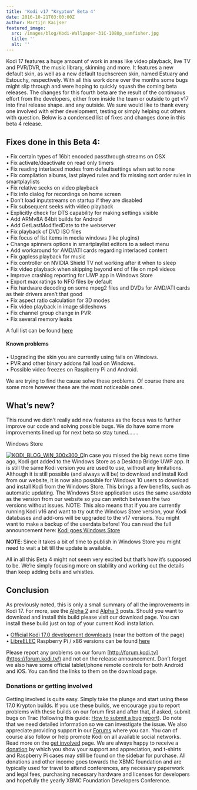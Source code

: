 ```yaml
---
title: 'Kodi v17 "Krypton" Beta 4'
date: 2016-10-21T03:00:00Z
author: Martijn Kaijser
featured_image:
  src: /images/blog/Kodi-Wallpaper-31C-1080p_samfisher.jpg
  title: ''
  alt: ''
---
```

Kodi 17 features a huge amount of work in areas like video playback, live TV and PVR/DVR, the music library, skinning and more. It features a new default skin, as well as a new default touchscreen skin, named Estuary and Estouchy, respectively. With all this work done over the months some bugs might slip through and were hoping to quickly squash the coming beta releases. The changes for this fourth beta are the result of the continuous effort from the developers, either from inside the team or outside to get v17 into final release shape. and any outside. We sure would like to thank every one involved with either development, testing or simply helping out others with question. Below is a condensed list of fixes and changes done in this beta 4 release.

 Fixes done in this Beta 4:
--------------------------

 • Fix certain types of 16bit encoded passthrough streams on OSX  
 • Fix activate/deactivate on read only timers  
 • Fix reading interlaced modes from defaultsettings when set to none  
 • Fix compilation albums, last played rules and fix missing sort order rules in smartplaylists  
 • Fix relative seeks on video playback  
 • Fix info dialog for recordings on home screen  
 • Don’t load inputstreams on startup if they are disabled  
 • Fix subsequent seeks with video playback  
 • Explicitly check for DTS capability for making settings visible  
 • Add ARMv8A 64bit builds for Android  
 • Add GetLastModifiedDate to the webserver  
 • Fix playback of DVD ISO files  
 • Fix focus of list items in media windows (like plugins)  
 • Change spinners options in smartplaylist editors to a select menu  
 • Add workaround for AMD/ATI cards regarding interlaced content  
 • Fix gapless playback for music  
 • Fix controller on NVIDIA Shield TV not working after it when to sleep  
 • Fix video playback when skipping beyond end of file on mp4 videos  
 • Improve crashlog reporting for UWP app in Windows Store  
 • Export max ratings to NFO files by default  
 • Fix hardware decoding on some mpeg2 files and DVDs for AMD/ATI cards as their drivers aren’t that good  
 • Fix aspect ratio calculation for 3D modes  
 • Fix video playback in image slideshows  
 • Fix channel group change in PVR  
 • Fix several memory leaks

 A full list can be found [here](https://github.com/xbmc/xbmc/pulls?q=is%3Apr+milestone%3A%22Krypton+17.0-beta3%22+is%3Aclosed)

 #### Known problems

 • Upgrading the skin you are currently using fails on Windows.  
 • PVR and other binary addons fail load on Windows.  
 • Possible video freezes on Raspberry Pi and Android.

 We are trying to find the cause solve these problems. Of course there are some more however these are the most noticeable ones.

 What’s new?
-----------

 This round we didn’t really add new features as the focus was to further improve our code and solving possible bugs. We do have some more improvements lined up for next beta so stay tuned…….

 Windows Store

 [![KODI_BLOG_WIN_300x300_C](/sites/default/files/uploads/KODI_BLOG_WIN_300x300_C-160x160.png)](/article/kodi-goes-windows-store)In case you missed the big news some time ago, Kodi got added to the Windows Store as a Desktop Bridge UWP app. It is still the same Kodi version you are used to use, without any limitations. Although it is still possible (and always will be) to download and install Kodi from our website, it is now also possible for Windows 10 users to download and install Kodi from the Windows Store. This brings a few benefits, such as automatic updating. The Windows Store application uses the same *userdata* as the version from our website so you can switch between the two versions without issues. NOTE: This also means that if you are currently running Kodi v16 and want to try out the Windows Store version, your Kodi databases and add-ons will be upgraded to the v17 versions. You might want to make a backup of the userdata before! You can read the full announcement here: [Kodi goes Windows Store](/article/kodi-goes-windows-store)

 **NOTE**: Since it takes a bit of time to publish in Windows Store you might need to wait a bit till the update is available.

  

  

  

 All in all this Beta 4 might not seem very excited but that’s how it’s supposed to be. We’re simply focusing more on stability and working out the details than keep adding bells and whistles.

  Conclusion
----------

 As previously noted, this is only a small summary of all the improvements in Kodi 17. For more, see the [Alpha 2](/article/kodi-v17-krypton-alpha-2 "Kodi v17 “Krypton” Alpha 2") and [Alpha 3](/article/kodi-v17-krypton-alpha-3 "Kodi v17 “Krypton” Alpha 3") posts. Should you want to download and install this build please visit our download page. You can install these build just on top of your current Kodi installation.

 • [Official Kodi 17.0 development downloads](/download) (near the bottom of the page)  
 • [LibreELEC](https://libreelec.tv/downloads/) Raspberry Pi / x86 versions can be found [here](https://libreelec.tv/downloads/)

 Please report any problems on our forum [http://forum.kodi.tv](https://forum.kodi.tv/) and not on the release announcement. Don’t forget we also have some official tablet/phone remote controls for both Android and iOS. You can find the links to them on the download page.

 ### Donations or getting involved

 Getting involved is quite easy. Simply take the plunge and start using these 17.0 Krypton builds. If you use these builds, we encourage you to report problems with these builds on our forum first and after that, if asked, submit bugs on Trac (following this guide: [How to submit a bug report](https://kodi.wiki/view/HOW-TO:Submit_a_bug_report)). Do note that we need detailed information so we can investigate the issue. We also appreciate providing support in our [Forums](https://forum.kodi.tv/ "Kodi Forums") where you can. You can of course also follow or help promote Kodi on all available social networks. Read more on the [get involved](/get-involved) page. We are always happy to receive a [donation](/contribute/donate "Donate") by which you show your support and appreciation, and t-shirts and Raspberry Pi cases may still be found on the sidebar for purchase. All donations and other income goes towards the XBMC foundation and are typically used for travel to attend conferences, any necessary paperwork and legal fees, purchasing necessary hardware and licenses for developers and hopefully the yearly XBMC Foundation Developers Conference.

 